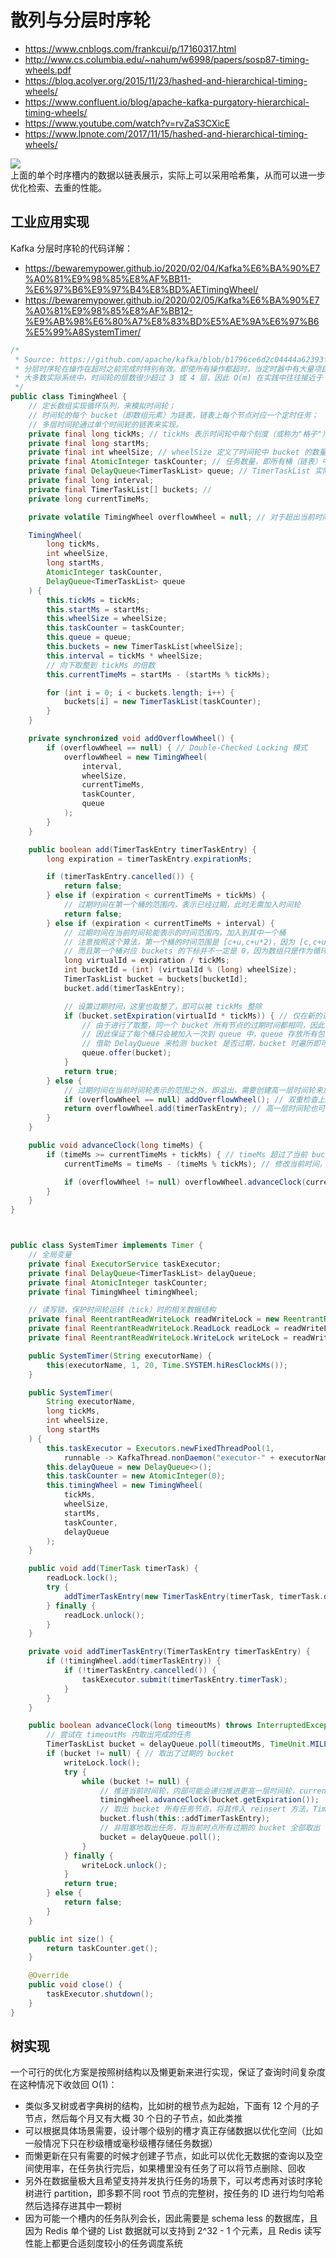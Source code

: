 # 散列与分层时序轮
* https://www.cnblogs.com/frankcui/p/17160317.html
* http://www.cs.columbia.edu/~nahum/w6998/papers/sosp87-timing-wheels.pdf
* https://blog.acolyer.org/2015/11/23/hashed-and-hierarchical-timing-wheels/
* https://www.confluent.io/blog/apache-kafka-purgatory-hierarchical-timing-wheels/
* https://www.youtube.com/watch?v=rvZaS3CXicE
* https://www.lpnote.com/2017/11/15/hashed-and-hierarchical-timing-wheels/

![](./Hashed%20and%20Hierarchical%20Timing%20Wheels.png)  
上面的单个时序槽内的数据以链表展示，实际上可以采用哈希集，从而可以进一步优化检索、去重的性能。  

## 工业应用实现
Kafka 分层时序轮的代码详解：
* https://bewaremypower.github.io/2020/02/04/Kafka%E6%BA%90%E7%A0%81%E9%98%85%E8%AF%BB11-%E6%97%B6%E9%97%B4%E8%BD%AETimingWheel/
* https://bewaremypower.github.io/2020/02/05/Kafka%E6%BA%90%E7%A0%81%E9%98%85%E8%AF%BB12-%E9%AB%98%E6%80%A7%E8%83%BD%E5%AE%9A%E6%97%B6%E5%99%A8SystemTimer/
```java
/*
 * Source: https://github.com/apache/kafka/blob/b1796ce6d2c04444a62393fbfd7c61811e001d67/server-common/src/main/java/org/apache/kafka/server/util/timer/
 * 分层时序轮在操作在超时之前完成时特别有效。即使所有操作都超时，当定时器中有大量项目时，它仍然具有优势。它的插入成本（包括重新插入）和删除成本分别为 O(m) 和 O(1)，m 代表的是时间轮的层数。
 * 大多数实际系统中，时间轮的层数很少超过 3 或 4 层，因此 O(m) 在实践中往往接近于 O(1)。这就是为什么在处理大量定时任务时，特别是当有许多短期任务时，分层时间轮通常比基于优先队列的实现更高效，因为基于优先队列的定时器对于插入和删除都需要 O(logN) 的时间复杂度，其中 N 是队列中的项目数。
 */
public class TimingWheel {
    // 定长数组实现循环队列，来模拟时间轮；
    // 时间轮的每个 bucket（即数组元素）为链表，链表上每个节点对应一个定时任务；
    // 多层时间轮通过单个时间轮的链表来实现。
    private final long tickMs; // tickMs 表示时间轮中每个刻度（或称为"格子"）代表的时间长度，单位是毫秒。它是时间轮的最小时间精度。较小的 tickMs 提供更高的精度，但可能增加系统负担（因为需要更频繁地检查时间轮）。
    private final long startMs;
    private final int wheelSize; // wheelSize 定义了时间轮中 bucket 的数量。它决定了时间轮可以直接处理的时间范围。时间轮的总时间范围 = tickMs * wheelSize。较大的 wheelSize 允许时间轮直接处理更长的时间范围，但会占用更多内存。
    private final AtomicInteger taskCounter; // 任务数量，即所有桶（链表）中的节点数量之和
    private final DelayQueue<TimerTaskList> queue; // TimerTaskList 实际上是一个双向链表，用于存储在同一个时间槽（bucket）中的所有定时任务
    private final long interval;
    private final TimerTaskList[] buckets; // 
    private long currentTimeMs;

    private volatile TimingWheel overflowWheel = null; // 对于超出当前时间轮范围的任务，系统会创建一个"溢出轮"（overflow wheel）。这个溢出轮的 tickMs 通常是当前轮的总时间范围。

    TimingWheel(
        long tickMs,
        int wheelSize,
        long startMs,
        AtomicInteger taskCounter,
        DelayQueue<TimerTaskList> queue
    ) {
        this.tickMs = tickMs;
        this.startMs = startMs;
        this.wheelSize = wheelSize;
        this.taskCounter = taskCounter;
        this.queue = queue;
        this.buckets = new TimerTaskList[wheelSize];
        this.interval = tickMs * wheelSize;
        // 向下取整到 tickMs 的倍数
        this.currentTimeMs = startMs - (startMs % tickMs);

        for (int i = 0; i < buckets.length; i++) {
            buckets[i] = new TimerTaskList(taskCounter);
        }
    }

    private synchronized void addOverflowWheel() {
        if (overflowWheel == null) { // Double-Checked Locking 模式
            overflowWheel = new TimingWheel(
                interval,
                wheelSize,
                currentTimeMs,
                taskCounter,
                queue
            );
        }
    }

    public boolean add(TimerTaskEntry timerTaskEntry) {
        long expiration = timerTaskEntry.expirationMs;

        if (timerTaskEntry.cancelled()) {
            return false;
        } else if (expiration < currentTimeMs + tickMs) {
            // 过期时间在第一个桶的范围内，表示已经过期，此时无需加入时间轮
            return false;
        } else if (expiration < currentTimeMs + interval) {
            // 过期时间在当前时间轮能表示的时间范围内，加入到其中一个桶
            // 注意按照这个算法，第一个桶的时间范围是 [c+u,c+u*2)，因为 [c,c+u) 范围内被视为已过期
            // 而且第一个桶对应 buckets 的下标并不一定是 0，因为数组只是作为循环队列的存储方式，起始下标无所谓
            long virtualId = expiration / tickMs;
            int bucketId = (int) (virtualId % (long) wheelSize);
            TimerTaskList bucket = buckets[bucketId];
            bucket.add(timerTaskEntry);

            // 设置过期时间，这里也取整了，即可以被 tickMs 整除
            if (bucket.setExpiration(virtualId * tickMs)) { // 仅在新的过期时间和之前的不同才返回 true
                // 由于进行了取整，同一个 bucket 所有节点的过期时间都相同，因此仅在 bucket 的第一个节点加入时才会进入此 if 块
                // 因此保证了每个桶只会被加入一次到 queue 中，queue 存放所有包含定时任务节点的 bucket
                // 借助 DelayQueue 来检测 bucket 是否过期，bucket 时遍历即可取出所有节点
                queue.offer(bucket);
            }
            return true;
        } else {
            // 过期时间在当前时间轮表示的范围之外，即溢出，需要创建高一层时间轮来加入
            if (overflowWheel == null) addOverflowWheel(); // 双重检查上锁的第一层检查
            return overflowWheel.add(timerTaskEntry); // 高一层时间轮也可能无法容纳，因此可能会递归创建更高层级的时间轮
        }
    }

    public void advanceClock(long timeMs) {
        if (timeMs >= currentTimeMs + tickMs) { // timeMs 超过了当前 bucket 的时间范围
            currentTimeMs = timeMs - (timeMs % tickMs); // 修改当前时间，即原先的第一个桶已经失效

            if (overflowWheel != null) overflowWheel.advanceClock(currentTimeMs); // 若存在更高层的时间轮，则也会向前运转
        }
    }
}



public class SystemTimer implements Timer {
    // 全局变量
    private final ExecutorService taskExecutor;
    private final DelayQueue<TimerTaskList> delayQueue;
    private final AtomicInteger taskCounter;
    private final TimingWheel timingWheel;

    // 读写锁，保护时间轮运转（tick）时的相关数据结构
    private final ReentrantReadWriteLock readWriteLock = new ReentrantReadWriteLock();
    private final ReentrantReadWriteLock.ReadLock readLock = readWriteLock.readLock();
    private final ReentrantReadWriteLock.WriteLock writeLock = readWriteLock.writeLock();

    public SystemTimer(String executorName) {
        this(executorName, 1, 20, Time.SYSTEM.hiResClockMs());
    }

    public SystemTimer(
        String executorName,
        long tickMs,
        int wheelSize,
        long startMs
    ) {
        this.taskExecutor = Executors.newFixedThreadPool(1,
            runnable -> KafkaThread.nonDaemon("executor-" + executorName, runnable));
        this.delayQueue = new DelayQueue<>();
        this.taskCounter = new AtomicInteger(0);
        this.timingWheel = new TimingWheel(
            tickMs,
            wheelSize,
            startMs,
            taskCounter,
            delayQueue
        );
    }

    public void add(TimerTask timerTask) {
        readLock.lock();
        try {
            addTimerTaskEntry(new TimerTaskEntry(timerTask, timerTask.delayMs + Time.SYSTEM.hiResClockMs()));
        } finally {
            readLock.unlock();
        }
    }

    private void addTimerTaskEntry(TimerTaskEntry timerTaskEntry) {
        if (!timingWheel.add(timerTaskEntry)) {
            if (!timerTaskEntry.cancelled()) {
                taskExecutor.submit(timerTaskEntry.timerTask);
            }
        }
    }

    public boolean advanceClock(long timeoutMs) throws InterruptedException {
        // 尝试在 timeoutMs 内取出完成的任务
        TimerTaskList bucket = delayQueue.poll(timeoutMs, TimeUnit.MILLISECONDS);
        if (bucket != null) { // 取出了过期的 bucket
            writeLock.lock();
            try {
                while (bucket != null) {
                    // 推进当前时间轮，内部可能会递归推进更高一层时间轮，currentTime 被修改
                    timingWheel.advanceClock(bucket.getExpiration());
                    // 取出 bucket 所有任务节点，将其传入 reinsert 方法。TimerTaskList.flush 方法很简单，用内置锁保护，然后依次删除链表（bucket）所有节点，并应用到函数上，最后重置 expiration 以保证下次有任务加入该 bucket 时，该 bucket 会被加入延迟队列。
                    bucket.flush(this::addTimerTaskEntry);
                    // 非阻塞地取出任务，将当前时点所有过期的 bucket 全部取出
                    bucket = delayQueue.poll();
                }
            } finally {
                writeLock.unlock();
            }
            return true;
        } else {
            return false;
        }
    }

    public int size() {
        return taskCounter.get();
    }

    @Override
    public void close() {
        taskExecutor.shutdown();
    }
}
```

## 树实现
一个可行的优化方案是按照树结构以及懒更新来进行实现，保证了查询时间复杂度在这种情况下收敛回 O(1)：
* 类似多叉树或者字典树的结构，比如树的根节点为起始，下面有 12 个月的子节点，然后每个月又有大概 30 个日的子节点，如此类推
* 可以根据具体场景需要，设计哪个级别的槽才真正存储数据以优化空间（比如一般情况下只在秒级槽或毫秒级槽存储任务数据）
* 而懒更新在只有需要的时候才创建子节点，如此可以优化无数据的查询以及空间使用率，在任务执行完后，如果槽里没有任务了可以将节点删除、回收
* 另外在数据量极大且希望支持并发执行任务的场景下，可以考虑再对该时序轮树进行 partition，即多颗不同 root 节点的完整树，按任务的 ID 进行均匀哈希然后选择存进其中一颗树
* 因为可能一个槽内的任务队列会长，因此需要是 schema less 的数据库，且因为 Redis 单个键的 List 数据就可以支持到 2^32 - 1 个元素，且 Redis 读写性能上都更合适刻度较小的任务调度系统
